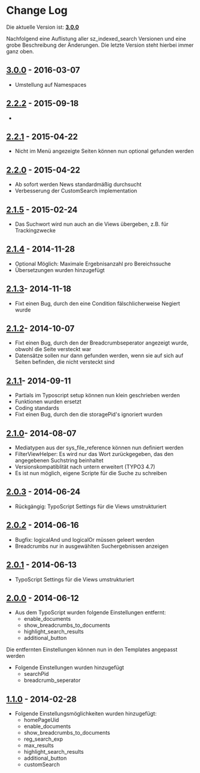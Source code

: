 # Change Log

Die aktuelle Version ist: [**3.0.0**](http://stash.sunzinet.com:7990/projects/SZT3/repos/sz_indexed_search/browse?at=refs%2Ftags%2F3.0.0) 

Nachfolgend eine Auflistung aller sz_indexed_search Versionen und eine grobe Beschreibung der Änderungen. Die letzte Version steht hierbei immer ganz oben.

## [**3.0.0**](http://stash.sunzinet.com:7990/projects/SZT3/repos/sz_indexed_search/browse?at=refs%2Ftags%2F3.0.0) - 2016-03-07

* Umstellung auf Namespaces

## [**2.2.2**](http://stash.sunzinet.com:7990/projects/SZT3/repos/sz_indexed_search/browse?at=refs%2Ftags%2F2.2.2) - 2015-09-18

* 

## [**2.2.1**](http://stash.sunzinet.com:7990/projects/SZT3/repos/sz_indexed_search/browse?at=refs%2Ftags%2F2.2.1) - 2015-04-22

* Nicht im Menü angezeigte Seiten können nun optional gefunden werden

## [**2.2.0**](http://stash.sunzinet.com:7990/projects/SZT3/repos/sz_indexed_search/browse?at=refs%2Ftags%2F2.2.0) - 2015-04-22

* Ab sofort werden News standardmäßig durchsucht
* Verbesserung der CustomSearch implementation

## [**2.1.5**](http://stash.sunzinet.com:7990/projects/SZT3/repos/sz_indexed_search/browse?at=refs%2Ftags%2F2.1.5) - 2015-02-24

* Das Suchwort wird nun auch an die Views übergeben, z.B. für Trackingzwecke

## [**2.1.4**](http://stash.sunzinet.com:7990/projects/SZT3/repos/sz_indexed_search/browse?at=refs%2Ftags%2F2.1.4) - 2014-11-28

* Optional Möglich: Maximale Ergebnisanzahl pro Bereichssuche
* Übersetzungen wurden hinzugefügt

## [**2.1.3**](http://stash.sunzinet.com:7990/projects/SZT3/repos/sz_indexed_search/browse?at=refs%2Ftags%2F2.1.3)- 2014-11-18

* Fixt einen Bug, durch den eine Condition fälschlicherweise Negiert wurde

## [**2.1.2**](http://stash.sunzinet.com:7990/projects/SZT3/repos/sz_indexed_search/browse?at=refs%2Ftags%2F2.1.2)- 2014-10-07

* Fixt einen Bug, durch den der Breadcrumbseperator angezeigt wurde, obwohl die Seite versteckt war
* Datensätze sollen nur dann gefunden werden, wenn sie auf sich auf Seiten befinden, die nicht versteckt sind

## [**2.1.1**](http://stash.sunzinet.com:7990/projects/SZT3/repos/sz_indexed_search/browse?at=refs%2Ftags%2F2.1.1)- 2014-09-11

* Partials im Typoscript setup können nun klein geschrieben werden
* Funktionen wurden ersetzt
* Coding standards
* Fixt einen Bug, durch den die storagePid's ignoriert wurden

## [**2.1.0**](http://stash.sunzinet.com:7990/projects/SZT3/repos/sz_indexed_search/browse?at=refs%2Ftags%2F2.1.0)- 2014-08-07

* Mediatypen aus der sys_file_reference können nun definiert werden
* FilterViewHelper: Es wird nur das Wort zurückgegeben, das den angegebenen Suchstring beinhaltet
* Versionskompatiblität nach untern erweitert (TYPO3 4.7)
* Es ist nun möglich, eigene Scripte für die Suche zu schreiben

## [**2.0.3**](http://stash.sunzinet.com:7990/projects/SZT3/repos/sz_indexed_search/browse?at=refs%2Ftags%2F2.0.3) - 2014-06-24

* Rückgängig: TypoScript Settings für die Views umstrukturiert


## [**2.0.2**](http://stash.sunzinet.com:7990/projects/SZT3/repos/sz_indexed_search/browse?at=refs%2Ftags%2F2.0.2) - 2014-06-16

* Bugfix: logicalAnd und logicalOr müssen geleert werden
* Breadcrumbs nur in ausgewählten Suchergebnissen anzeigen

## [**2.0.1**](http://stash.sunzinet.com:7990/projects/SZT3/repos/sz_indexed_search/browse?at=refs%2Ftags%2F2.0.1) - 2014-06-13

* TypoScript Settings für die Views umstrukturiert

## [**2.0.0**](http://stash.sunzinet.com:7990/projects/SZT3/repos/sz_indexed_search/browse?at=refs%2Ftags%2F2.0.0) - 2014-06-12

* Aus dem TypoScript wurden folgende Einstellungen entfernt:
    * enable_documents
    * show_breadcrumbs_to_documents
    * highlight_search_results
    * additional_button

Die entfernten Einstellungen können nun in den Templates angepasst werden

* Folgende Einstellungen wurden hinzugefügt
    * searchPid
    * breadcrumb_seperator

## [**1.1.0**](http://stash.sunzinet.com:7990/projects/SZT3/repos/sz_indexed_search/browse?at=refs%2Ftags%2F1.1.0) - 2014-02-28

* Folgende Einstellungsmöglichkeiten wurden hinzugefügt:
    * homePageUid
    * enable_documents
    * show_breadcrumbs_to_documents
    * reg_search_exp
    * max_results
    * highlight_search_results
    * additional_button
    * customSearch